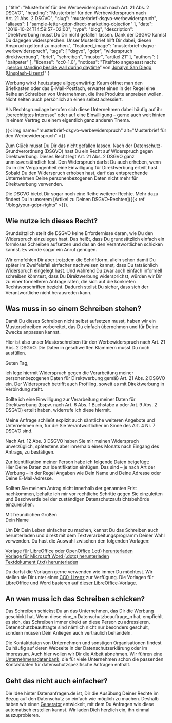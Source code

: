 {
    "title": "Musterbrief für den Werbewiderspruch nach Art. 21 Abs. 2 DSGVO",
    "heading": "Musterbrief für den Werbewiderspruch nach Art.&nbsp;21&nbsp;Abs.&nbsp;2&nbsp;DSGVO",
    "slug": "musterbrief-dsgvo-werbewiderspruch",
    "aliases": [ "sample-letter-gdpr-direct-marketing-objection" ],
    "date": "2019-10-24T14:59:57+02:00",
    "type": "blog",
    "description": "Direktwerbung musst Du Dir nicht gefallen lassen. Dank der DSGVO kannst Du dagegen widersprechen. Unser Musterbrief hilft Dir dabei, diesen Anspruch geltend zu machen.",
    "featured_image": "musterbrief-dsgvo-werbewiderspruch",
    "tags": [ "dsgvo", "gdpr", "widerspruch direktwerbung", "brief", "schreiben", "muster", "artikel 21" ],
    "authors": [ "baltpeter" ],
    "license": "cc0-1.0",
    "notices": "Titelfoto angepasst nach: „[person standing beside wall during daytime](https://unsplash.com/photos/ZO_tXe8Tinw)“ von [Jonalyn San Diego](https://unsplash.com/@sandiejo) ([Unsplash-Lizenz](https://unsplash.com/license))"
}

Werbung wirkt heutzutage allgegenwärtig: Kaum öffnet man den Briefkasten oder das E-Mail-Postfach, erwartet einen in der Regel eine Reihe an Schreiben von Unternehmen, die ihre Produkte anpreisen wollen. Nicht selten auch persönlich an einen selbst adressiert.

Als Rechtsgrundlage berufen sich diese Unternehmen dabei häufig auf ihr „berechtigtes Interesse“ oder auf eine Einwilligung – gerne auch weit hinten in einem Vertrag zu einem eigentlich ganz anderen Thema.

{{< img name="musterbrief-dsgvo-werbewiderspruch" alt="Musterbrief für den Werbewiderspruch" >}}

Zum Glück musst Du Dir das nicht gefallen lassen. Nach der Datenschutz-Grundverordnung (DSGVO) hast Du ein Recht auf Widerspruch gegen Direktwerbung. Dieses Recht legt Art. 21 Abs. 2 DSGVO ganz unmissverständlich fest. Den Widerspruch darfst Du auch erheben, wenn Du in der Vergangenheit eine Einwilligung für Direktwerbung erteilt hast.  
Sobald Du den Widerspruch erhoben hast, darf das entsprechende Unternehmen Deine personenbezogenen Daten nicht mehr für Direktwerbung verwenden.

Die DSGVO bietet Dir sogar noch eine Reihe weiterer Rechte. Mehr dazu findest Du in unserem [Artikel zu Deinen DSGVO-Rechten]({{< ref "/blog/your-gdpr-rights" >}}).

## Wie nutze ich dieses Recht?

Grundsätzlich stellt die DSGVO keine Erfordernisse daran, wie Du den Widerspruch einzulegen hast. Das heißt, dass Du grundsätzlich einfach ein formloses Schreiben aufsetzen und das an den Verantwortlichen schicken kannst. Es würde sogar ein Anruf genügen.

Wir empfehlen Dir aber trotzdem die Schriftform, allein schon damit Du später im Zweifelsfall einfacher nachweisen kannst, dass Du tatsächlich Widerspruch eingelegt hast. Und während Du zwar auch einfach informell schreiben könntest, dass Du Direktwerbung widersprichst, würden wir Dir zu einer formelleren Anfrage raten, die sich auf die konkreten Rechtsvorschriften bezieht. Dadurch stellst Du sicher, dass sich der Verantwortliche nicht herausreden kann.

## Was muss in so einem Schreiben stehen?

Damit Du dieses Schreiben nicht selbst aufsetzen musst, haben wir ein Musterschreiben vorbereitet, das Du einfach übernehmen und für Deine Zwecke anpassen kannst.

Hier ist also unser Musterschreiben für den Werbewiderspruch nach Art. 21 Abs. 2 DSGVO. Die Daten in <span class="blog-letter-fill-in">geschweiften Klammern</span> musst Du noch ausfüllen.

<div class="blog-letter">
<p>Guten Tag,</p>

<p>ich lege hiermit Widerspruch gegen die Verarbeitung meiner personenbezogenen Daten für Direktwerbung gemäß Art. 21 Abs. 2 DSGVO ein. Der Widerspruch betrifft auch Profiling, soweit es mit Direktwerbung in Verbindung steht.</p>

<p>Sollte ich eine Einwilligung zur Verarbeitung meiner Daten für Direktwerbung (bspw. nach Art. 6 Abs. 1 Buchstabe a oder Art. 9 Abs. 2 DSGVO) erteilt haben, widerrufe ich diese hiermit.</p>

<p>Meine Anfrage schließt explizit auch sämtliche weiteren Angebote und Unternehmen ein, für die Sie Verantwortlicher im Sinne des Art. 4 Nr. 7 DSGVO sind.</p>

<p>Nach Art. 12 Abs. 3 DSGVO haben Sie mir meinen Widerspruch unverzüglich, spätestens aber innerhalb eines Monats nach Eingang des Antrags, zu bestätigen.</p>

<p>Zur Identifikation meiner Person habe ich folgende Daten beigefügt:<br>
<span class="blog-letter-fill-in">Hier Deine Daten zur Identifikation einfügen. Das sind – je nach Art der Werbung – in der Regel Angaben wie Dein Name und Deine Adresse oder Deine E-Mail-Adresse.</span></p>

<p>Sollten Sie meinem Antrag nicht innerhalb der genannten Frist nachkommen, behalte ich mir vor rechtliche Schritte gegen Sie einzuleiten und Beschwerde bei der zuständigen Datenschutzaufsichtsbehörde einzureichen.</p>

<p>Mit freundlichen Grüßen<br>
<span class="blog-letter-fill-in">Dein Name</span></p>
</div>

Um Dir Dein Leben einfacher zu machen, kannst Du das Schreiben auch herunterladen und direkt mit dem Textverarbeitungsprogramm Deiner Wahl verwenden. Du hast die Auswahl zwischen den folgenden Vorlagen:

<a href="/downloads/musterschreiben-dsgvo-werbewiderspruch-datenanfragen.de.ott" class="button button-primary" style="margin-bottom: 10px;">Vorlage für LibreOffice oder OpenOffice (.ott) herunterladen</a><br>
<a href="/downloads/musterschreiben-dsgvo-werbewiderspruch-datenanfragen.de.dotx" class="button button-secondary" style="margin-bottom: 10px;">Vorlage für Microsoft Word (.dotx) herunterladen</a><br>
<a href="/downloads/musterschreiben-dsgvo-werbewiderspruch-datenanfragen.de.txt" class="button button-secondary">Textdokument (.txt) herunterladen</a>

Du darfst die Vorlagen gerne verwenden wie immer Du möchtest. Wir stellen sie Dir unter einer [CC0-Lizenz](https://creativecommons.org/publicdomain/zero/1.0/) zur Verfügung. Die Vorlagen für LibreOffice und Word basieren auf [dieser LibreOffice-Vorlage](https://extensions.libreoffice.org/templates/geschaeftsbrief-din-5008-2011-b-a4-ib).

## An wen muss ich das Schreiben schicken?

Das Schreiben schickst Du an das Unternehmen, das Dir die Werbung geschickt hat. Wenn diese eine_n Datenschutzbeauftrage_n hat, empfiehlt es sich, das Schreiben immer direkt an diese Person zu adressieren. Datenschutzbeauftragte sind nämlich nicht nur besonders geschult, sondern müssen Dein Anliegen auch vertraulich behandeln.

Die Kontaktdaten von Unternehmen und sonstigen Organisationen findest Du häufig auf deren Webseite in der Datenschutzerklärung oder im Impressum. Auch hier wollen wir Dir die Arbeit abnehmen. Wir führen eine [Unternehmensdatenbank](/company), die für viele Unternehmen schon die passenden Kontaktdaten für datenschutzspezifische Anfragen enthält.

## Geht das nicht auch einfacher?

Die Idee hinter Datenanfragen.de ist, Dir die Ausübung Deiner Rechte im Bezug auf den Datenschutz so einfach wie möglich zu machen. Deshalb haben wir einen [Generator](/generator) entwickelt, mit dem Du Anfragen wie diese automatisch erstellen kannst. Wir laden Dich herzlich ein, ihn einmal auszuprobieren.
